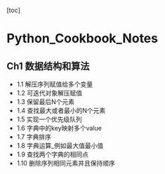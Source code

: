 [toc]
# Python_Cookbook_Notes
## Ch1 数据结构和算法
- 1.1 解压序列赋值给多个变量
- 1.2 可迭代对象解压赋值
- 1.3 保留最后N个元素
- 1.4 查找最大或者最小的N个元素
- 1.5 实现一个优先级队列
- 1.6 字典中的key映射多个value
- 1.7 字典排序
- 1.8 字典运算_例如最大值最小值
- 1.9 查找两个字典的相同点
- 1.10 删除序列相同元素并且保持顺序